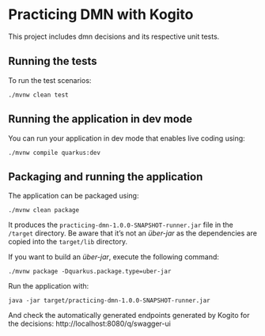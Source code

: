 # Practicing DMN with Kogito

This project includes dmn decisions and its respective unit tests. 

## Running the tests
To run the test scenarios:
```shell script
./mvnw clean test
```

## Running the application in dev mode

You can run your application in dev mode that enables live coding using:
```shell script
./mvnw compile quarkus:dev
```

## Packaging and running the application

The application can be packaged using:
```shell script
./mvnw clean package
```
It produces the `practicing-dmn-1.0.0-SNAPSHOT-runner.jar` file in the `/target` directory.
Be aware that it’s not an _über-jar_ as the dependencies are copied into the `target/lib` directory.

If you want to build an _über-jar_, execute the following command:
```shell script
./mvnw package -Dquarkus.package.type=uber-jar
```

Run the application with:
```shell script
java -jar target/practicing-dmn-1.0.0-SNAPSHOT-runner.jar
```

And check the automatically generated endpoints generated by Kogito for the decisions: 
http://localhost:8080/q/swagger-ui